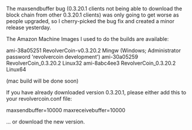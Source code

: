 The maxsendbuffer bug (0.3.20.1 clients not being able to download the block chain from other 0.3.20.1 clients) was only going to get
worse as people upgraded, so I cherry-picked the bug fix and created a minor release yesterday.

The Amazon Machine Images I used to do the builds are available:

  ami-38a05251   RevolverCoin-v0.3.20.2 Mingw    (Windows; Administrator password 'revolvercoin development')
  ami-30a05259   RevolverCoin_0.3.20.2 Linux32
  ami-8abc4ee3   RevolverCoin_0.3.20.2 Linux64

(mac build will be done soon)

If you have already downloaded version 0.3.20.1, please either add this to your revolvercoin.conf file:

  maxsendbuffer=10000
  maxreceivebuffer=10000

... or download the new version.
